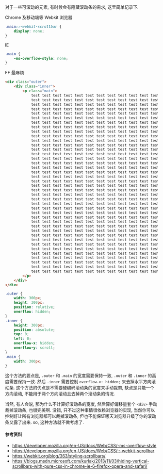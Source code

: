 对于一些可滚动的元素, 有时候会有隐藏滚动条的需求, 这里简单记录下.



Chrome 及移动端等 Webkit 浏览器

```css
.main::-webkit-scrollbar {
	display: none;
}
```



IE

```css
.main {
	-ms-overflow-style: none;
}
```



FF 最麻烦

```html
<div class="outer">
	<div class="inner">
		<p class="main">
			test test test test test test test test test test test test test test test test
			test test test test test test test test test test test test test test test test
			test test test test test test test test test test test test test test test test
			test test test test test test test test test test test test test test test test
			test test test test test test test test test test test test test test test test
			test test test test test test test test test test test test test test test test
			test test test test test test test test test test test test test test test test
			test test test test test test test test test test test test test test test test
			test test test test test test test test test test test test test test test test
			test test test test test test test test test test test test test test test test
			test test test test test test test test test test test test test test test test
			test test test test test test test test test test test test test test test test
			test test test test test test test test test test test test test test test test
			test test test test test test test test test test test test test test test test
			test test test test test test test test test test test test test test test test
			test test test test test test test test test test test test test test test test
			test test test test test test test test test test test test test test test test
			test test test test test test test test test test test test test test test test
			test test test test test test test test test test test test test test test test
			test test test test test test test test test test test test test test test test
			test test test test test test test test test test test test test test test test
			test test test test test test test test test test test test test test test test
			test test test test test test test test test test test test test test test test
			test test test test test test test test test test test test test test test test
			test test test test test test test test test test test test test test test test
			test test test test test test test test test test test test test test test test
			test test test test test test test test test test test test test test test test
			test test test test test test test test test test test test test test test test
			test test test test test test test test test test test test test test test test
			test test test test test test test test test test test test test test test test
			test test test test test test test test test test test test test test test test
			test test test test test test test test test test test test test test test test
			test test test test test test test test test test test test test test test test
			test test test test test test test test test test test test test test test test
			test test test test test test test test test test test test test test test test
			test test test test test test test test test test test test test test test test
			test test test test test test test test test test test test test test test test
			test test test test test test test test test test test test test test test test
			test test test test test test test test test test test test test test test test
			test test test test test test test test test test test test test test test test
		</p>
	</div>
</div>
```

```css
.outer {
	width: 300px;
	height: 300px;
	position: relative;
	overflow: hidden;
}
.inner {
	height: 300px;
	position: absolute;
	top: 0;
	left: 0;
	overflow-x: hidden;
	overflow-y: scroll;
}
.main {
	width: 300px;
}
```



这个方法的要点是, `.outer` 和 `.main` 的宽度需要保持一致, `.outer` 和 `.inner` 的高度需要保持一致. 然后 `.inner` 需要控制 `overflow-x: hidden;` 来去掉水平方向滚动条. 这个方法的优点是不需要硬编码滚动条的宽度来手动裁剪, 缺点是只能一个方向滚动, 不能用于两个方向滚动且去掉两个滚动条的情况.

当然, 有人会说, 那为什么不计算好滚动条的宽度, 然后算好偏移量套个 `<div>` 手动裁掉滚动条, 也很完美啊. 没错, 只不过这种事情很依赖浏览器的实现, 当然你可以控制好让所有浏览器都可以裁掉滚动条, 但也不能保证哪天浏览器升级了你的滚动条又露了出来. so, 这种方法就不做考虑了.



#### 参考资料

* https://developer.mozilla.org/en-US/docs/Web/CSS/-ms-overflow-style
* https://developer.mozilla.org/en-US/docs/Web/CSS/::-webkit-scrollbar
* https://webkit.org/blog/363/styling-scrollbars/
* https://blogs.msdn.microsoft.com/kurlak/2013/11/03/hiding-vertical-scrollbars-with-pure-css-in-chrome-ie-6-firefox-opera-and-safari/